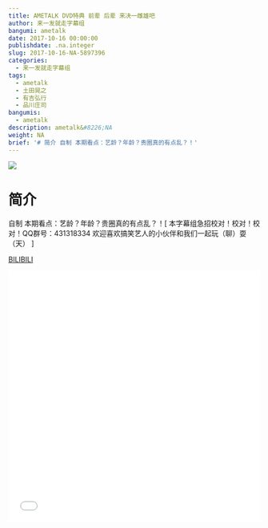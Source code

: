 ```yaml
---
title: AMETALK DVD特典 前辈 后辈 来决一雌雄吧
author: 来一发就走字幕组
bangumi: ametalk
date: 2017-10-16 00:00:00
publishdate: .na.integer
slug: 2017-10-16-NA-5897396
categories:
  - 来一发就走字幕组
tags:
  - ametalk
  - 土田晃之
  - 有吉弘行
  - 品川庄司
bangumis:
  - ametalk
description: ametalk&#8226;NA
weight: NA
brief: '# 简介 自制 本期看点：艺龄？年龄？贵圈真的有点乱？！'
---
```


![](https://i.imgur.com/ztuxjwy.jpg)

# 简介  
自制 本期看点：艺龄？年龄？贵圈真的有点乱？！[ 本字幕组急招校对！校对！校对！QQ群号：431318334 欢迎喜欢搞笑艺人的小伙伴和我们一起玩（聊）耍（天） ]

  [BILIBILI](https://www.bilibili.com/video/av5897396/)


<div class="vcontainer">  <iframe class='video' src="//www.bilibili.com/blackboard/player.html?aid=5897396" width="100%" height="500" frameborder="0" allowfullscreen="allowfullscreen"></iframe></div>
